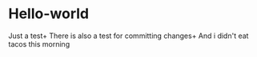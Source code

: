 # Hello-world
Just a test+
There is also a test for committing changes+
And i didn't eat tacos this morning
